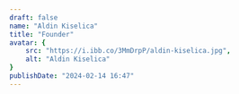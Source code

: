 ```yaml
---
draft: false
name: "Aldin Kiselica"
title: "Founder"
avatar: {
    src: "https://i.ibb.co/3MmDrpP/aldin-kiselica.jpg",
    alt: "Aldin Kiselica"
}
publishDate: "2024-02-14 16:47"
---
```

